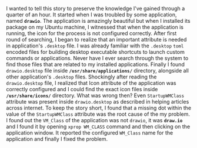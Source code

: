 I wanted to tell this story to preserve the knowledge I've gained through a quarter of an hour. It started when I was troubled by some application, named **`drawio`**. The application is amazingly beautiful but when I installed its package on my Ubuntu machine, I witnessed that when the application is running, the icon for the process is not configured correctly. 
After first round of searching, I began to realize that an important attribute is needed in application's `.desktop` file. I was already familiar with the `.desktop` `toml` encoded files for building desktop executable shortcuts to launch custom commands or applications. Never have I ever search through the system to find those files that are related to my installed applications. Finally I found `drawio.desktop` file inside **`/usr/share/applications/`** directory, alongside all other application's `.desktop` files. 
Shockingly after reading the `drawio.desktop` file, I realized that Icon attribute of the application was correctly configured and I could find the exact icon files inside **`/usr/share/icons/`** directory. What was wrong then? Even `StartupWMClass` attribute was present inside `drawio.desktop` as described in helping articles across internet. To keep the story short, I found that a missing dot within the value of the `StartupWMClass` attribute was the root cause of the my problem. I found out the `VM_Class` of the application was not `drawio`, it was **`draw.io`** and I found it by opening `xprop WM_CLASS` command and then clicking on the application window. It reported the configured `WM_Class` name for the application and finally I fixed the problem.